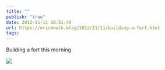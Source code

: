```yaml
---
title: ""
publish: "true"
date: 2012-11-11 10:51:49
url: https://ericmwalk.blog/2012/11/11/building-a-fort.html
tags: 
---
```


Building a fort this morning

![](https://ericmwalk.blog/uploads/2022/ee116d5750.jpg)